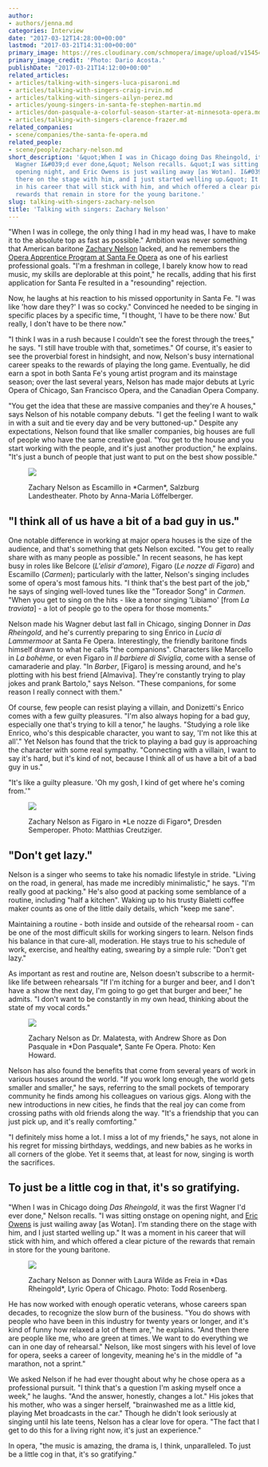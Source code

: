 ```yaml
---
author:
- authors/jenna.md
categories: Interview
date: "2017-03-12T14:28:00+00:00"
lastmod: "2017-03-21T14:31:00+00:00"
primary_image: https://res.cloudinary.com/schmopera/image/upload/v1545409169/media/webhook-uploads/1489331744272/2017-03-12---Zachary-Nelson.jpg.jpg
primary_image_credit: 'Photo: Dario Acosta.'
publishDate: "2017-03-21T14:12:00+00:00"
related_articles:
- articles/talking-with-singers-luca-pisaroni.md
- articles/talking-with-singers-craig-irvin.md
- articles/talking-with-singers-ailyn-perez.md
- articles/young-singers-in-santa-fe-stephen-martin.md
- articles/don-pasquale-a-colorful-season-starter-at-minnesota-opera.md
- articles/talking-with-singers-clarence-frazer.md
related_companies:
- scene/companies/the-santa-fe-opera.md
related_people:
- scene/people/zachary-nelson.md
short_description: '&quot;When I was in Chicago doing Das Rheingold, it was the first
  Wagner I&#039;d ever done,&quot; Nelson recalls. &quot;I was sitting onstage on
  opening night, and Eric Owens is just wailing away [as Wotan]. I&#039;m standing
  there on the stage with him, and I just started welling up.&quot; It was a moment
  in his career that will stick with him, and which offered a clear picture of the
  rewards that remain in store for the young baritone.'
slug: talking-with-singers-zachary-nelson
title: 'Talking with singers: Zachary Nelson'
---
```


"When I was in college, the only thing I had in my head was, I have to make it to the absolute top as fast as possible." Ambition was never something that American baritone [Zachary Nelson](/scene/people/zachary-nelson/) lacked, and he remembers the [Opera Apprentice Program at Santa Fe Opera](https://www.santafeopera.org/about-us/apprentice-opportunities/singers/about-the-program) as one of his earliest professional goals. "I'm a freshman in college, I barely know how to read music, my skills are deplorable at this point," he recalls, adding that his first application for Santa Fe resulted in a "resounding" rejection. 

Now, he laughs at his reaction to his missed opportunity in Santa Fe. "I was like 'how dare they?' I was so cocky." Convinced he needed to be singing in specific places by a specific time, "I thought, 'I have to be there now.' But really, I don't have to be there now."

"I think I was in a rush because I couldn't see the forest through the trees," he says. "I still have trouble with that, sometimes." Of course, it's easier to see the proverbial forest in hindsight, and now, Nelson's busy international career speaks to the rewards of playing the long game. Eventually, he did earn a spot in both Santa Fe's young artist program and its mainstage season; over the last several years, Nelson has made major debuts at Lyric Opera of Chicago, San Francisco Opera, and the Canadian Opera Company.

"You get the idea that these are massive companies and they're A houses," says Nelson of his notable company debuts. "I get the feeling I want to walk in with a suit and tie every day and be very buttoned-up." Despite any expectations, Nelson found that like smaller companies, big houses are full of people who have the same creative goal. "You get to the house and you start working with the people, and it's just another production," he explains. "It's just a bunch of people that just want to put on the best show possible."

<figure data-type="image">

![](https://res.cloudinary.com/schmopera/image/upload/v1545409169/media/webhook-uploads/1489854582496/2017-03-18---Nelson-Escamillo%2BSZ%2B1.jpg.jpg)
<figcaption>Zachary Nelson as Escamillo in *Carmen*, Salzburg Landestheater. Photo by Anna-Maria Löffelberger.</figcaption>
</figure>

## "I think all of us have a bit of a bad guy in us."

One notable difference in working at major opera houses is the size of the audience, and that's something that gets Nelson excited. "You get to really share with as many people as possible." In recent seasons, he has kept busy in roles like Belcore (*L'elisir d'amore*), Figaro (*Le nozze di Figaro*) and Escamillo (*Carmen*); particularly with the latter, Nelson's singing includes some of opera's most famous hits. "I think that's the best part of the job," he says of singing well-loved tunes like the "Toreador Song" in *Carmen*. "When you get to sing on the hits - like a tenor singing 'Libiamo' [from *La traviata*] - a lot of people go to the opera for those moments."

Nelson made his Wagner debut last fall in Chicago, singing Donner in *Das Rheingold*, and he's currently preparing to sing Enrico in *Lucia di Lammermoor* at Santa Fe Opera. Interestingly, the friendly baritone finds himself drawn to what he calls "the companions". Characters like Marcello in *La bohème*, or even Figaro in *Il barbiere di Siviglia*, come with a sense of camaraderie and play. "In *Barber*, [Figaro] is messing around, and he's plotting with his best friend [Almaviva]. They're constantly trying to play jokes and prank Bartolo," says Nelson. "These companions, for some reason I really connect with them."

Of course, few people can resist playing a villain, and Donizetti's Enrico comes with a few guilty pleasures. "I'm also always hoping for a bad guy, especially one that's trying to kill a tenor," he laughs. "Studying a role like Enrico, who's this despicable character, you want to say, 'I'm not like this at all'." Yet Nelson has found that the trick to playing a bad guy is approaching the character with some real sympathy. "Connecting with a villain, I want to say it's hard, but it's kind of not, because I think all of us have a bit of a bad guy in us."

"It's like a guilty pleasure. 'Oh my gosh, I kind of get where he's coming from.'"

<figure data-type="image">

![](https://res.cloudinary.com/schmopera/image/upload/v1545409169/media/webhook-uploads/1489854593394/2017-03-18---Nelson-Figaro%2BDD%2B5.jpg.jpg)
<figcaption>Zachary Nelson as Figaro in *Le nozze di Figaro*, Dresden Semperoper. Photo: Matthias Creutziger.</figcaption>
</figure>

## "Don't get lazy."

Nelson is a singer who seems to take his nomadic lifestyle in stride. "Living on the road, in general, has made me incredibly minimalistic," he says. "I'm really good at packing." He's also good at packing some semblance of a routine, including "half a kitchen". Waking up to his trusty Bialetti coffee maker counts as one of the little daily details, which "keep me sane".

Maintaining a routine - both inside and outside of the rehearsal room - can be one of the most difficult skills for working singers to learn. Nelson finds his balance in that cure-all, moderation. He stays true to his schedule of work, exercise, and healthy eating, swearing by a simple rule: "Don't get lazy."

As important as rest and routine are, Nelson doesn't subscribe to a hermit-like life between rehearsals "If I'm itching for a burger and beer, and I don't have a show the next day, I'm going to go get that burger and beer," he admits. "I don't want to be constantly in my own head, thinking about the state of my vocal cords."

<figure data-type="image">

![](https://res.cloudinary.com/schmopera/image/upload/v1545409169/media/webhook-uploads/1489854606026/2017-03-18---Nelson-Malatesta%2B3.jpg.jpg)
<figcaption>Zachary Nelson as Dr. Malatesta, with Andrew Shore as Don Pasquale in *Don Pasquale*, Sante Fe Opera. Photo: Ken Howard.</figcaption>
</figure>

Nelson has also found the benefits that come from several years of work in various houses around the world. "If you work long enough, the world gets smaller and smaller," he says, referring to the small pockets of temporary community he finds among his colleagues on various gigs. Along with the new introductions in new cities, he finds that the real joy can come from crossing paths with old friends along the way. "It's a friendship that you can just pick up, and it's really comforting."

"I definitely miss home a lot. I miss a lot of my friends," he says, not alone in his regret for missing birthdays, weddings, and new babies as he works in all corners of the globe. Yet it seems that, at least for now, singing is worth the sacrifices.

## To just be a little cog in that, it's so gratifying.

"When I was in Chicago doing *Das Rheingold*, it was the first Wagner I'd ever done," Nelson recalls. "I was sitting onstage on opening night, and [Eric Owens](/scene/people/eric-owens/) is just wailing away [as Wotan]. I'm standing there on the stage with him, and I just started welling up." It was a moment in his career that will stick with him, and which offered a clear picture of the rewards that remain in store for the young baritone.

<figure data-type="image">

![](https://res.cloudinary.com/schmopera/image/upload/v1545409169/media/webhook-uploads/1489854661352/2017-03-18---Nelson-LOC%2BDonner%2B1.jpg.jpg)
<figcaption>Zachary Nelson as Donner with Laura Wilde as Freia in *Das Rheingold*, Lyric Opera of Chicago. Photo: Todd Rosenberg.</figcaption>
</figure>

He has now worked with enough operatic veterans, whose careers span decades, to recognize the slow burn of the business. "You do shows with people who have been in this industry for twenty years or longer, and it's kind of funny how relaxed a lot of them are," he explains. "And then there are people like me, who are green at times. We want to do everything we can in one day of rehearsal." Nelson, like most singers with his level of love for opera, seeks a career of longevity, meaning he's in the middle of "a marathon, not a sprint."

We asked Nelson if he had ever thought about why he chose opera as a professional pursuit. "I think that's a question I'm asking myself once a week," he laughs. "And the answer, honestly, changes a lot." His jokes that his mother, who was a singer herself, "brainwashed me as a little kid, playing Met broadcasts in the car." Though he didn't look seriously at singing until his late teens, Nelson has a clear love for opera. "The fact that I get to do this for a living right now, it's just an experience."

In opera, "the music is amazing, the drama is, I think, unparalleled. To just be a little cog in that, it's so gratifying."
